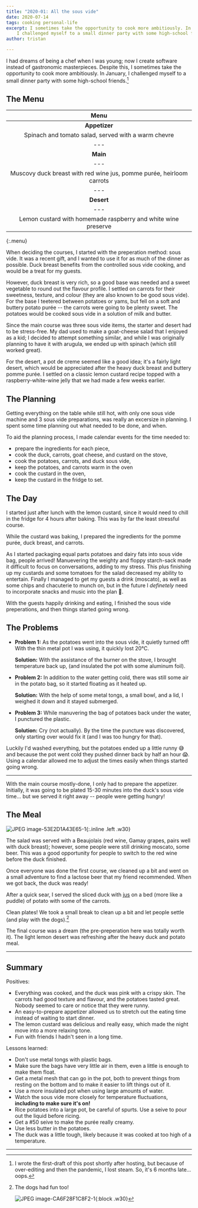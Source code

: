 ```yaml
---
title: "2020-01: All the sous vide"
date: 2020-07-14
tags: cooking personal-life
excerpt: I sometimes take the opportunity to cook more ambitiously. In January,
    I challenged myself to a small dinner party with some high-school friends.
author: tristan

---
```


I had dreams of being a chef when I was young; now I create
software instead of gastronomic masterpieces. Despite this, I sometimes take
the opportunity to cook more ambitiously. In January, I challenged myself to a
small dinner party with some high-school friends.[^im-late]

## The Menu

| Menu |
| :-: |
| **Appetizer** |
| Spinach and tomato salad, served with a warm chevre |
| ---
| **Main** |
| ---
| Muscovy duck breast with red wine jus, pomme purée, heirloom carrots |
| ---
| **Desert** |
| ---
| Lemon custard with homemade raspberry and white wine preserve |
{:.menu}

When deciding the courses, I started with the preperation method: sous vide.
It was a recent gift, and I wanted to use it for as much of the dinner as
possible. Duck breast benefits from the controlled sous vide cooking, and would
be a treat for my guests.

However, duck breast is very rich, so a good base was needed and a sweet
vegetable to round out the flavour profile. I settled on carrots for their
sweetness, texture, and colour (they are also known to be good sous vide). For
the base I teetered between potatoes or yams, but fell on a soft and buttery
potato purée -- the carrots were going to be plenty sweet. The potatoes would
be cooked sous vide in a solution of milk and butter.

Since the main course was three sous vide items, the starter and desert had
to be stress-free. My dad used to make a goat-cheese salad that I enjoyed as a
kid; I decided to attempt something similar, and while I was originally
planning to have it with arugula, we ended up with spinach (which still worked
great).

For the desert, a pot de creme seemed like a good idea; it's a fairly light
desert, which would be appreciated after the heavy duck breast and buttery
pomme purée. I settled on a classic lemon custard recipe topped
with a raspberry-white-wine jelly that we had made a few weeks earlier.

## The Planning

Getting everything on the table while still hot, with only one sous vide
machine and 3 sous vide preparations, was really an excersize in planning. I
spent some time planning out what needed to be done, and when.

To aid the planning process, I made calendar events for the time 
needed to:
- prepare the ingredients for each piece,
- cook the duck, carrots, goat cheese, and custard on the stove, 
- cook the potatoes, carrots, and duck sous vide,
- keep the  potatoes, and carrots warm in the oven
- cook the custard in the oven,
- keep the custard in the fridge to set. 

## The Day

I started just after lunch with the lemon custard, since it would need to chill
in the fridge for 4 hours after baking. This was by far the least stressful
course.

While the custard was baking, I prepared the ingredients for the pomme purée,
duck breast, and carrots.

As I started packaging equal parts potatoes and dairy fats into sous vide bag,
people arrived! Manuevering the weighty and floppy starch-sack made it
difficult to focus on conversations, adding to my stress. This plus finishing
up my custards and some tomatoes for the salad decreased my ability to
entertain. Finally I managed to get my guests a drink (moscato), as well as
some chips and chacuterie to munch on, but in the future I _definetely_ need to
incorporate snacks and music into the plan 😬.

With the guests happily drinking and eating, I finished the sous vide
preperations, and then things started going wrong.

## The Problems

- **Problem 1:** As the potatoes went into the sous vide, it quietly turned
  off! With the thin metal pot I was using, it quickly lost 20°C. 

  **Solution:** With the assistance of the burner on the stove, I brought
  temperature back up, (and insulated the pot with some aluminum foil).

- **Problem 2:** In addition to the water getting cold, there was still some
  air in the potato bag, so it started floating as it heated up. 

  **Solution:** With the help of some metal tongs, a small bowl, and a lid, I
  weighed it down and it stayed submerged.

- **Problem 3:** While manuvering the bag of potatoes back under the water, I
  punctured the plastic.

  **Solution:** Cry (not actually). By the time the puncture was discovered,
  only starting over would fix it (and I was too hungry for that).

Luckily I'd washed everything, but the potatoes ended up a little runny 😅 and
because the pot went cold they pushed dinner back by half an hour 😱. Using a
calendar allowed me to adjust the times easily when things started going wrong.

---

With the main course mostly-done, I only had to prepare the appetizer.
Initially, it was going to be plated 15-30 minutes into the duck's sous
vide time... but we served it right away -- people were getting hungry!

## The Meal

![JPEG image-53E2D1A43E65-1](/assets/images/food.png){:.inline .left .w30}

The salad was served with a Beaujolais (red wine, Gamay grapes, pairs well with
duck breast); however, some people were still drinking moscato, some beer. This
was a good opportunity for people to switch to the red wine before the duck
finished.

Once everyone was done the first course, we cleaned up a bit and went on a
small adventure to find a lactose beer that my friend recommended. When we got
back, the duck was ready!

After a quick sear, I served the sliced duck with [jus][jus-wiki] on a
bed (more like a puddle) of potato with some of the carrots.

Clean plates! We took a small break to clean up a bit and let people settle
(and play with the dogs).[^the-dogs]

The final course was a dream (the pre-preperation here was totally worth
it). The light lemon desert was refreshing after the heavy duck and potato
meal. 

---

## Summary

Positives:

- Everything was cooked, and the duck was pink with a crispy skin. The carrots
  had good texture and flavour, and the potatoes tasted great. Nobody seemed to
  care or notice that they were runny.
- An easy-to-prepare appetizer allowed us to stretch out the eating time
  instead of waiting to start dinner.
- The lemon custard was delicious and really easy, which made the night move
  into a more relaxing tone.
- Fun with friends I hadn't seen in a long time. 

Lessons learned:

- Don't use metal tongs with plastic bags.
- Make sure the bags have very little air in them, even a little is enough to
  make them float.
- Get a metal mesh that can go in the pot, both to prevent things from resting
  on the bottom and to make it easier to lift things out of it.
- Use a more insulated pot when using large amounts of water.
- Watch the sous vide more closely for temperature fluctuations, **including to
  make sure it's on!**
- Rice potatoes into a large pot, be careful of spurts. Use a seive to pour out
  the liquid before ricing.
- Get a #50 seive to make the purée really creamy.
- Use less butter in the potatoes.
- The duck was a little tough, likely because it was cooked at too high of a
  temperature.

---

[^the-dogs]: The dogs had fun too! 
    
    ![JPEG image-CA6F28F1C8F2-1](/assets/images/dogs.jpeg){:block .w30}

[^im-late]: I wrote the first-draft of this post shortly after hosting, but
    because of over-editing and then the pandemic, I lost steam. So, it's 6
    months late... oops.

[duck-confit-wiki]: https://en.wikipedia.org/wiki/Duck_confit "Duck Confit - Wikipedia"
[cassoulet-wiki]: https://en.wikipedia.org/wiki/Cassoulet "Cassoulet - Wikipedia"
[jus-wiki]: https://en.wikipedia.org/wiki/Au_jus
[fond-babish]: https://www.reddit.com/r/bingingwithbabish/comments/cn9q22/fond/
